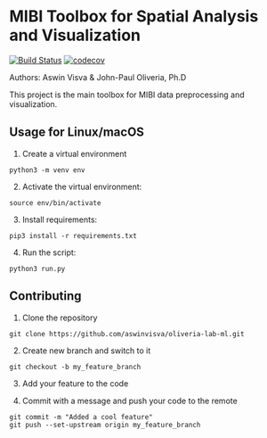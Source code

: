 #  MIBI Toolbox for Spatial Analysis and Visualization

[![Build Status](https://travis-ci.org/aswinvisva/oliveria-lab-ml.svg?branch=master)](https://travis-ci.org/aswinvisva/oliveria-lab-ml)
[![codecov](https://codecov.io/gh/aswinvisva/oliveria-lab-ml/branch/master/graph/badge.svg?token=0GHGAVQRG9)](https://codecov.io/gh/aswinvisva/oliveria-lab-ml)

Authors: Aswin Visva & John-Paul Oliveria, Ph.D

This project is the main toolbox for MIBI data preprocessing and visualization.

## Usage for Linux/macOS

1. Create a virtual environment 
```console
python3 -m venv env
```

2. Activate the virtual environment:
```console
source env/bin/activate
```

3. Install requirements:
```console
pip3 install -r requirements.txt
```

4. Run the script:
```console
python3 run.py
```

## Contributing

1. Clone the repository
```console
git clone https://github.com/aswinvisva/oliveria-lab-ml.git
```

2. Create new branch and switch to it
```console
git checkout -b my_feature_branch
```

3. Add your feature to the code

4. Commit with a message and push your code to the remote
```console
git commit -m "Added a cool feature"
git push --set-upstream origin my_feature_branch
```
